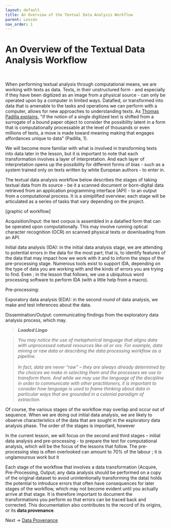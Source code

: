 ```yaml
---
layout: default
title: An Overview of the Textual Data Analysis Workflow
parent: Lesson
nav_order: 1
---
```


# An Overview of the Textual Data Analysis Workflow
<br />

When performing textual analysis through computational means, we are working with texts as data. Texts, in their unstructured form - and especially if they have been digitized as an image from a physical source - can only be operated upon by a computer in limited ways. Datafied, or transformed into data that is amenable to the tasks and operations we can perform with a computer, allows for new approaches to understanding texts. As [Thomas Padilla explains](https://labs.loc.gov/static/labs/work/reports/tpadilla_OnaCollectionsasDataImperative_final.pdf), "if the notion of a single digitized text is shifted from a surrogate of a bound paper object to consider the possibility latent in a form that is computationally processable at the level of thousands or even  millions of texts, a move is made toward meaning making that engages affordances unique to data" (Padilla, 1). 

We will become more familiar with what is involved in transforming texts into data later in the lesson, but it is important to note that each transformation involves a layer of interpretation. And each layer of interpretation opens up the possibility for different forms of bias - such as a system trained only on texts written by white European authors - to enter in.

The textual data analysis workflow below describes the stages of taking textual data from its source - be it a scanned document or born-digital data retrieved from an application programming interface (API) - to an output from a computational process. It is a simiplified overview; each stage will be articulated as a series of tasks that vary depending on the project.

\[graphic of workflow]

Acquisition/Input: the text corpus is assembled in a datafied form that can be operated upon computationally. This may involve running optical character recognition (OCR) on scanned physical texts or downloading from an API.

Initial data analysis (IDA): in the initial data analysis stage, we are attending to potential errors in the data for the most part; that is, to identify features of the data that may impact how we work with it and to inform the steps of the pre-processing stage. Numerous tools exist to support IDA, depending on the type of data you are working with and the kinds of errors you are trying to find. Even ; in the lesson that follows, we use a ubiquitous word processing software to perform IDA (with a little help from a macro). 

Pre-processing:

Exporatory data analysis (EDA): in the second round of data analysis, we make and test inferences about the data.

Dissemination/Output: communicating findings from the exploratory data analysis process, which may. 

> ***Loaded Lingo***

> *You may notice the use of metaphorical language that aligns data with unprocessed natural resources like oil or ore. For example, data mining or raw data or describing the data processing workflow as a pipeline. <br /><br />
> In fact, data are never “raw” – they are always already determined by the choices we make in selecting them and the processes we use to transform them. And while we may use the language of the discipline in order to communicate with other practitioners, it is important to consider how language is used to frame thinking about data in particular ways that are grounded in a colonial paradigm of extraction.*

Of course, the various stages of the workflow may overlap and occur out of sequence. When we are doing out initial data analysis, we are likely to observe characteristics of the data that are sought in the exploratory data analysis phase. The order of the stages is important, however

In the current lesson, we will focus on the second and third stages – initial data analysis and pre-processing - to prepare the text for computational analysis, which will be the focus of the lessons that follow. The pre-processing step is often overlooked can amount to 70% of the labour ; it is unglamourous work but it 

Each stage of the workflow that involves a data transformation (Acquire, Pre-Processing, Output; any data analysis should be performed on a copy of the original dataset to avoid unintentionally transforming the data) holds the potential to introduce errors that often have consequences for later stages of the workflow, which may not become evident until you actually arrive at that stage. It is therefore important to document the transformations you perform so that errors can be traced back and corrected. This documentation also contributes to the record of its origins, or its **data provenance**.


Next -> [Data Provenance](data-provenance.html)
